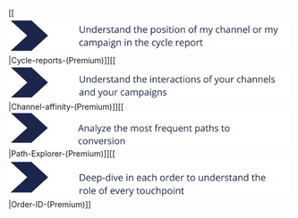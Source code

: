 [[![](.gitbook/image-20220503-135735.png)|Cycle-reports-(Premium)]][[![](.gitbook/image-20220503-135748.png)|Channel-affinity-(Premium)]][[![](.gitbook/image-20220503-135812.png)|Path-Explorer-(Premium)]][[![](.gitbook/image-20220503-135829.png)|Order-ID-(Premium)]]



